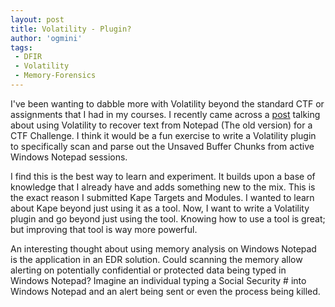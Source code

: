 ```yaml
---
layout: post
title: Volatility - Plugin?
author: 'ogmini'
tags:
 - DFIR
 - Volatility
 - Memory-Forensics
---
```


I've been wanting to dabble more with Volatility beyond the standard CTF or assignments that I had in my courses. I recently came across a [post](https://infosecwriteups.com/extracting-an-unsaved-memory-content-by-walking-through-windows-heaps-but-how-6992589d872e) talking about using Volatility to recover text from Notepad (The old version) for a CTF Challenge. I think it would be a fun exercise to write a Volatility plugin to specifically scan and parse out the Unsaved Buffer Chunks from active Windows Notepad sessions.    

I find this is the best way to learn and experiment. It builds upon a base of knowledge that I already have and adds something new to the mix. This is the exact reason I submitted Kape Targets and Modules. I wanted to learn about Kape beyond just using it as a tool. Now, I want to write a Volatility plugin and go beyond just using the tool. Knowing how to use a tool is great; but improving that tool is way more powerful. 

An interesting thought about using memory analysis on Windows Notepad is the application in an EDR solution. Could scanning the memory allow alerting on potentially confidential or protected data being typed in Windows Notepad? Imagine an individual typing a Social Security # into Windows Notepad and an alert being sent or even the process being killed.  
